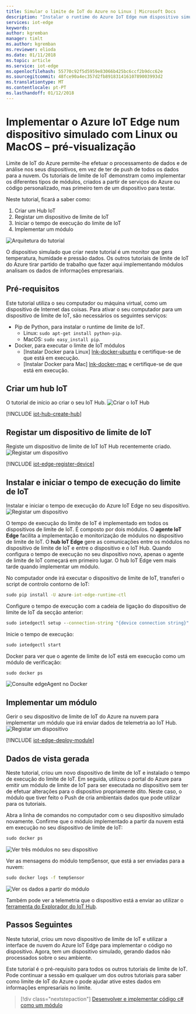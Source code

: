 ```yaml
---
title: Simular o limite de IoT do Azure no Linux | Microsoft Docs
description: "Instalar o runtime do Azure IoT Edge num dispositivo simulado com Linux e implementar a sua primeira módulo"
services: iot-edge
keywords: 
author: kgremban
manager: timlt
ms.author: kgremban
ms.reviewer: elioda
ms.date: 01/11/2018
ms.topic: article
ms.service: iot-edge
ms.openlocfilehash: 55770c92f5d5959e83066b425bc6ccf2b9dcc62e
ms.sourcegitcommit: 48fce90a4ec357d2fb89183141610789003993d2
ms.translationtype: MT
ms.contentlocale: pt-PT
ms.lasthandoff: 01/12/2018
---
```

# <a name="deploy-azure-iot-edge-on-a-simulated-device-in-linux-or-macos---preview"></a>Implementar o Azure IoT Edge num dispositivo simulado com Linux ou MacOS – pré-visualização

Limite de IoT do Azure permite-lhe efetuar o processamento de dados e de análise nos seus dispositivos, em vez de ter de push de todos os dados para a nuvem. Os tutoriais de limite de IoT demonstram como implementar os diferentes tipos de módulos, criados a partir de serviços do Azure ou código personalizado, mas primeiro tem de um dispositivo para testar. 

Neste tutorial, ficará a saber como:

1. Criar um Hub IoT
2. Registar um dispositivo de limite de IoT
3. Iniciar o tempo de execução do limite de IoT
4. Implementar um módulo

![Arquitetura do tutorial][2]

O dispositivo simulado que criar neste tutorial é um monitor que gera temperatura, humidade e pressão dados. Os outros tutoriais de limite de IoT do Azure tirar partido de trabalho que fazer aqui implementando módulos analisam os dados de informações empresariais. 

## <a name="prerequisites"></a>Pré-requisitos

Este tutorial utiliza o seu computador ou máquina virtual, como um dispositivo de Internet das coisas. Para ativar o seu computador para um dispositivo de limite de IoT, são necessários os seguintes serviços:

* Pip de Python, para instalar o runtime de limite de IoT.
   * Linux: `sudo apt-get install python-pip`.
   * MacOS: `sudo easy_install pip`.
* Docker, para executar o limite de IoT módulos
   * [Instalar Docker para Linux] [ lnk-docker-ubuntu] e certifique-se de que está em execução. 
   * [Instalar Docker para Mac] [ lnk-docker-mac] e certifique-se de que está em execução. 

## <a name="create-an-iot-hub"></a>Criar um hub IoT

O tutorial de início ao criar o seu IoT Hub.
![Criar o IoT Hub][3]

[!INCLUDE [iot-hub-create-hub](../../includes/iot-hub-create-hub.md)]

## <a name="register-an-iot-edge-device"></a>Registar um dispositivo de limite de IoT

Registe um dispositivo de limite de IoT IoT Hub recentemente criado.
![Registar um dispositivo][4]

[!INCLUDE [iot-edge-register-device](../../includes/iot-edge-register-device.md)]

## <a name="install-and-start-the-iot-edge-runtime"></a>Instalar e iniciar o tempo de execução do limite de IoT

Instalar e iniciar o tempo de execução do Azure IoT Edge no seu dispositivo. 
![Registar um dispositivo][5]

O tempo de execução do limite de IoT é implementado em todos os dispositivos de limite de IoT. É composto por dois módulos. O **agente IoT Edge** facilita a implementação e monitorização de módulos no dispositivo de limite de IoT. O **hub IoT Edge** gere as comunicações entre os módulos no dispositivo de limite de IoT e entre o dispositivo e o IoT Hub. Quando configura o tempo de execução no seu dispositivo novo, apenas o agente de limite de IoT começará em primeiro lugar. O hub IoT Edge vem mais tarde quando implementar um módulo. 

No computador onde irá executar o dispositivo de limite de IoT, transferi o script de controlo contorno de IoT:
```cmd
sudo pip install -U azure-iot-edge-runtime-ctl
```

Configure o tempo de execução com a cadeia de ligação do dispositivo de limite de IoT da secção anterior:
```cmd
sudo iotedgectl setup --connection-string "{device connection string}" --auto-cert-gen-force-no-passwords
```

Inicie o tempo de execução:
```cmd
sudo iotedgectl start
```

Docker para ver que o agente de limite de IoT está em execução como um módulo de verificação:
```cmd
sudo docker ps
```

![Consulte edgeAgent no Docker](./media/tutorial-simulate-device-linux/docker-ps.png)

## <a name="deploy-a-module"></a>Implementar um módulo

Gerir o seu dispositivo de limite de IoT do Azure na nuvem para implementar um módulo que irá enviar dados de telemetria ao IoT Hub.
![Registar um dispositivo][6]

[!INCLUDE [iot-edge-deploy-module](../../includes/iot-edge-deploy-module.md)]

## <a name="view-generated-data"></a>Dados de vista gerada

Neste tutorial, criou um novo dispositivo de limite de IoT e instalado o tempo de execução do limite de IoT. Em seguida, utilizou o portal do Azure para emitir um módulo de limite de IoT para ser executada no dispositivo sem ter de efetuar alterações para o dispositivo propriamente dito. Neste caso, o módulo que tiver feito o Push de cria ambientais dados que pode utilizar para os tutoriais. 

Abra a linha de comandos no computador com o seu dispositivo simulado novamente. Confirme que o módulo implementado a partir da nuvem está em execução no seu dispositivo de limite de IoT:

```cmd
sudo docker ps
```

![Ver três módulos no seu dispositivo](./media/tutorial-simulate-device-linux/docker-ps2.png)

Ver as mensagens do módulo tempSensor, que está a ser enviadas para a nuvem:

```cmd
sudo docker logs -f tempSensor
```

![Ver os dados a partir do módulo](./media/tutorial-simulate-device-linux/docker-logs.png)

Também pode ver a telemetria que o dispositivo está a enviar ao utilizar o [ferramenta do Explorador do IoT Hub][lnk-iothub-explorer]. 

## <a name="next-steps"></a>Passos Seguintes

Neste tutorial, criou um novo dispositivo de limite de IoT e utilizar a interface de nuvem do Azure IoT Edge para implementar o código no dispositivo. Agora, tem um dispositivo simulado, gerando dados não processados sobre o seu ambiente. 

Este tutorial é o pré-requisito para todos os outros tutoriais de limite de IoT. Pode continuar a sessão em qualquer um dos outros tutoriais para saber como limite de IoT do Azure o pode ajudar ative estes dados em informações empresariais no limite.

> [!div class="nextstepaction"]
> [Desenvolver e implementar código c# como um módulo](tutorial-csharp-module.md)


<!-- Images -->
[1]: ./media/tutorial-install-iot-edge/view-module.png
[2]: ./media/tutorial-install-iot-edge/install-edge-full.png
[3]: ./media/tutorial-install-iot-edge/create-iot-hub.png
[4]: ./media/tutorial-install-iot-edge/register-device.png
[5]: ./media/tutorial-install-iot-edge/start-runtime.png
[6]: ./media/tutorial-install-iot-edge/deploy-module.png

<!-- Links -->
[lnk-docker-ubuntu]: https://docs.docker.com/engine/installation/linux/docker-ce/ubuntu/ 
[lnk-docker-mac]: https://docs.docker.com/docker-for-mac/install/
[lnk-iothub-explorer]: https://github.com/azure/iothub-explorer
